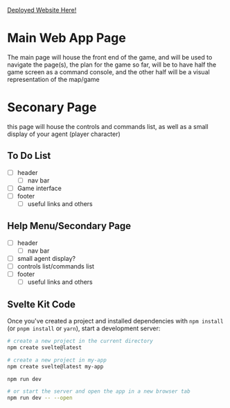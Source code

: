 [Deployed Website Here!](https://group-project-24-1-error-420-5trw935v9-mintep1s-projects.vercel.app/)

# Main Web App Page 

The main page will house the front end of the game, and will be used to navigate the page(s), 
the plan for the game so far, will be to have half the game screen as a command console, and the other half will be a visual representation of the map/game

# Seconary Page 

this page will house the controls and commands list, as well as a small display of your agent (player character)

## To Do List 
- [ ] header
  - [ ] nav bar
- [ ] Game interface
- [ ] footer
  - [ ] useful links and others

## Help Menu/Secondary Page 
- [ ] header
  - [ ] nav bar
- [ ] small agent display?
- [ ] controls list/commands list
- [ ] footer
  - [ ] useful links and others

## Svelte Kit Code 

Once you've created a project and installed dependencies with `npm install` (or `pnpm install` or `yarn`), start a development server:

```bash
# create a new project in the current directory
npm create svelte@latest

# create a new project in my-app
npm create svelte@latest my-app
```
```bash
npm run dev

# or start the server and open the app in a new browser tab
npm run dev -- --open
```


